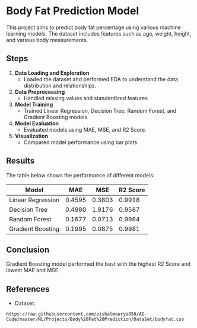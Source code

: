 # Body Fat Prediction Model

This project aims to predict body fat percentage using various machine learning models. The dataset includes features such as age, weight, height, and various body measurements.

## Steps

1. **Data Loading and Exploration**
    - Loaded the dataset and performed EDA to understand the data distribution and relationships.
2. **Data Preprocessing**
    - Handled missing values and standardized features.
3. **Model Training**
    - Trained Linear Regression, Decision Tree, Random Forest, and Gradient Boosting models.
4. **Model Evaluation**
    - Evaluated models using MAE, MSE, and R2 Score.
5. **Visualization**
    - Compared model performance using bar plots.

## Results

The table below shows the performance of different models:

| Model               | MAE    | MSE    | R2 Score |
|---------------------|--------|--------|----------|
| Linear Regression   | 0.4595 | 0.3803 |  0.9918  |
| Decision Tree       | 0.4980 | 1.9176 |  0.9587  |
| Random Forest       | 0.1677 | 0.0713 |  0.9984  |
| Gradient Boosting   | 0.1995 | 0.0875 |  0.9981  |

## Conclusion

Gradient Boosting model performed the best with the highest R2 Score and lowest MAE and MSE.

## References

- Dataset: 
```
https://raw.githubusercontent.com/vishalmaurya850/AI-Code/master/ML/Projects/Body%20Fat%20Prediction/DataSet/bodyfat.csv
```